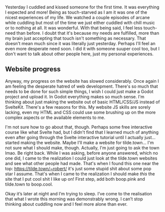 Yesterday I cuddled and kissed someone for the first time. It was everything I expected and more! Being as touch-starved as I am it was one of the nicest experiences of my life. We watched a couple episodes of arcane while cuddling but most of the time we just either cuddled with chill music or to nothing at all. It was wonderful. With that being said, I feel less touch-need than before. I doubt that it's because my needs are fulfilled, more than my brain just accepting that touch isn't something as necessary. That doesn't mean much since it was literally just yesterday. Perhaps I'll feel an even more desperate need soon. I did it with someone suuper cool too, but I don't want to talk about other people here, just my personal experiences.

## Website progress

Anyway, my progress on the website has slowed considerably. Once again I am feeling the desperate hatred of web development. There's so much that needs to be done for such simple things, I wish I could just make a Godot project and upload it. In Godot everything makes so much sense. I'm thinking about just making the website out of basic HTML/CSS/JS instead of SvelteKit. There's a few reasons for this. My website JS skills are sorely lacking, even my HTML and CSS could use some brushing up on the more complex aspects or the available elements to me.

I'm not sure how to go about that, though. Perhaps some free interactive course like what Svelte had, but I didn't find that I learned much of anything even after going through the Svelte interactive tutorial until I actually just... started making the website. Maybe I'll make a website for tilde.town... I'm not sure what I should make, though. Actually, I'm just going to ask the town lmao. Be right back. While I was asking, before anyone answered, which no one did, I came to the realization I could just look at the tilde.town websites and see what other people had made. That's when I found this one near the top: https://tilde.town/~robert/ it's just some stupid shit about some pop star I assume. That's when I came to the realization I should make *this* the site that I put cool shit I like up on! First step, add both boop.pink and tilde.town to boop.cool.

Okay it’s later at night and I’m trying to sleep. I’ve come to the realisation that what I wrote this morning was demonstrably wrong. I can’t stop thinking about cuddling now and I feel more alone than ever.